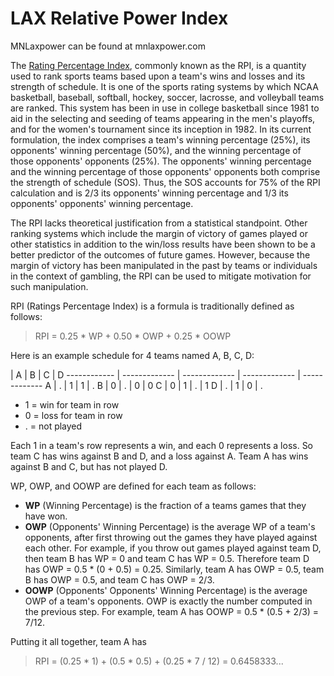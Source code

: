 LAX Relative Power Index
===================================

MNLaxpower can be found at mnlaxpower.com

The [Rating Percentage Index](https://en.wikipedia.org/wiki/Rating_Percentage_Index), commonly known as the RPI, is a quantity used to rank sports teams based upon a team's wins and losses and its strength of schedule. It is one of the sports rating systems by which NCAA basketball, baseball, softball, hockey, soccer, lacrosse, and volleyball teams are ranked. This system has been in use in college basketball since 1981 to aid in the selecting and seeding of teams appearing in the men's playoffs, and for the women's tournament since its inception in 1982. In its current formulation, the index comprises a team's winning percentage (25%), its opponents' winning percentage (50%), and the winning percentage of those opponents' opponents (25%). The opponents' winning percentage and the winning percentage of those opponents' opponents both comprise the strength of schedule (SOS). Thus, the SOS accounts for 75% of the RPI calculation and is 2/3 its opponents' winning percentage and 1/3 its opponents' opponents' winning percentage.

The RPI lacks theoretical justification from a statistical standpoint. Other ranking systems which include the margin of victory of games played or other statistics in addition to the win/loss results have been shown to be a better predictor of the outcomes of future games. However, because the margin of victory has been manipulated in the past by teams or individuals in the context of gambling, the RPI can be used to mitigate motivation for such manipulation.

RPI (Ratings Percentage Index) is a formula is traditionally defined as follows: 

> RPI = 0.25 * WP + 0.50 * OWP + 0.25 * OOWP

Here is an example schedule for 4 teams named A, B, C, D:

  | A | B | C | D
------------ | ------------- | ------------- | ------------- | -------------
A | . | 1 | 1 | . 
B | 0 | . | 0 | 0 
C | 0 | 1 | . | 1 
D | . | 1 | 0 | .

* 1 = win for team in row
* 0 = loss for team in row
* . = not played

Each 1 in a team's row represents a win, and each 0 represents a loss. So team C has wins against B and D, and a loss against A. Team A has wins against B and C, but has not played D. 

WP, OWP, and OOWP are defined for each team as follows: 
* **WP** (Winning Percentage) is the fraction of a teams games that they have won.
* **OWP** (Opponents' Winning Percentage) is the average WP of a team's opponents, after first throwing out the games they have played against each other.  For example, if you throw out games played against team D, then team B has WP = 0 and team C has WP = 0.5. Therefore team D has OWP = 0.5 * (0 + 0.5) = 0.25. Similarly, team A has OWP = 0.5, team B has OWP = 0.5, and team C has OWP = 2/3.
* **OOWP** (Opponents' Opponents' Winning Percentage) is the average OWP of a team's opponents. OWP is exactly the number computed in the previous step.  For example, team A has OOWP = 0.5 * (0.5 + 2/3) = 7/12.

Putting it all together, team A has 
> RPI = (0.25 * 1) + (0.5 * 0.5) + (0.25 * 7 / 12) = 0.6458333...
